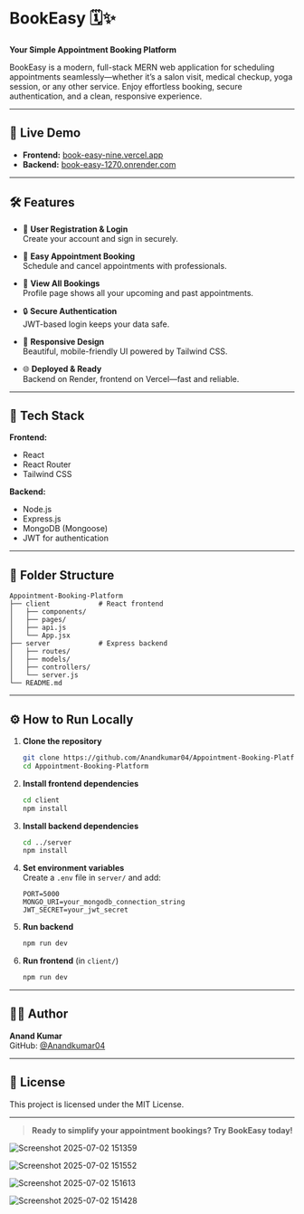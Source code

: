 # BookEasy 🗓️✨  
**Your Simple Appointment Booking Platform**

BookEasy is a modern, full-stack MERN web application for scheduling appointments seamlessly—whether it’s a salon visit, medical checkup, yoga session, or any other service. Enjoy effortless booking, secure authentication, and a clean, responsive experience.

---

## 🚀 Live Demo

- **Frontend:** [book-easy-nine.vercel.app](https://book-easy-nine.vercel.app/)
- **Backend:** [book-easy-1270.onrender.com](https://book-easy-1270.onrender.com)

---

## 🛠️ Features

- 👤 **User Registration & Login**  
  Create your account and sign in securely.

- 📆 **Easy Appointment Booking**  
  Schedule and cancel appointments with professionals.

- 🧾 **View All Bookings**  
  Profile page shows all your upcoming and past appointments.

- 🔒 **Secure Authentication**  
  JWT-based login keeps your data safe.

- 💅 **Responsive Design**  
  Beautiful, mobile-friendly UI powered by Tailwind CSS.

- 🌐 **Deployed & Ready**  
  Backend on Render, frontend on Vercel—fast and reliable.

---

## 🧱 Tech Stack

**Frontend:**
- React
- React Router
- Tailwind CSS

**Backend:**
- Node.js
- Express.js
- MongoDB (Mongoose)
- JWT for authentication

---

## 📂 Folder Structure

```
Appointment-Booking-Platform
├── client            # React frontend
│   ├── components/
│   ├── pages/
│   ├── api.js
│   └── App.jsx
├── server            # Express backend
│   ├── routes/
│   ├── models/
│   ├── controllers/
│   └── server.js
└── README.md
```

---

## ⚙️ How to Run Locally

1. **Clone the repository**
    ```bash
    git clone https://github.com/Anandkumar04/Appointment-Booking-Platform.git
    cd Appointment-Booking-Platform
    ```

2. **Install frontend dependencies**
    ```bash
    cd client
    npm install
    ```

3. **Install backend dependencies**
    ```bash
    cd ../server
    npm install
    ```

4. **Set environment variables**  
   Create a `.env` file in `server/` and add:
    ```env
    PORT=5000
    MONGO_URI=your_mongodb_connection_string
    JWT_SECRET=your_jwt_secret
    ```

5. **Run backend**
    ```bash
    npm run dev
    ```

6. **Run frontend** (in `client/`)
    ```bash
    npm run dev
    ```

---

## 🙋‍♂️ Author

**Anand Kumar**  
GitHub: [@Anandkumar04](https://github.com/Anandkumar04)

---

## 📃 License

This project is licensed under the MIT License.

---

> **Ready to simplify your appointment bookings? Try BookEasy today!**



![Screenshot 2025-07-02 151359](https://github.com/user-attachments/assets/c795e9c7-dfdb-4acc-a319-995dd0295be6)


![Screenshot 2025-07-02 151552](https://github.com/user-attachments/assets/11bade52-afca-4d4c-8aea-6126b308939b)


![Screenshot 2025-07-02 151613](https://github.com/user-attachments/assets/f486d170-a15c-496b-a082-9051cb858707)


![Screenshot 2025-07-02 151428](https://github.com/user-attachments/assets/b0360fee-a8e7-43d9-b487-18c69b8ff738)

